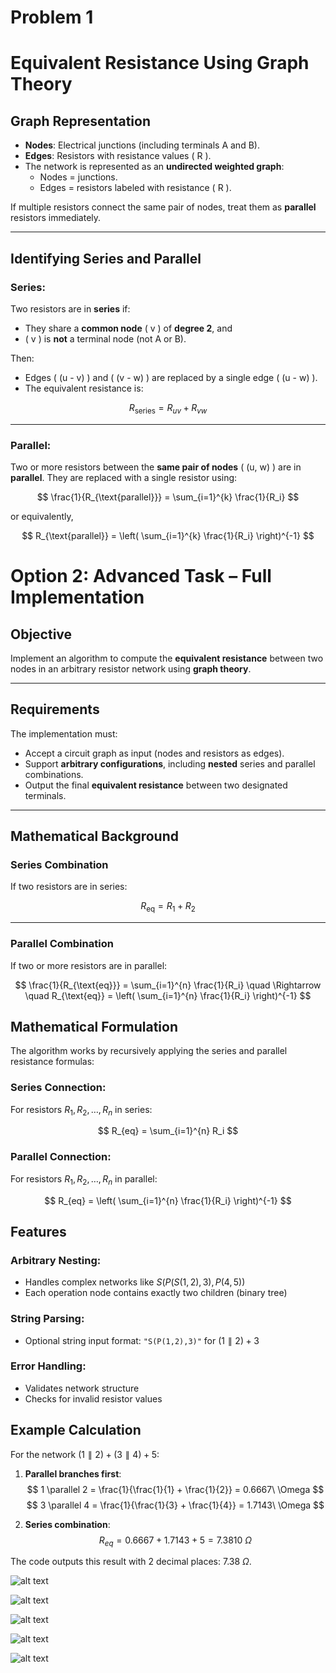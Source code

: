 # Problem 1

# Equivalent Resistance Using Graph Theory

## Graph Representation

- **Nodes**: Electrical junctions (including terminals A and B).
- **Edges**: Resistors with resistance values \( R \).
- The network is represented as an **undirected weighted graph**:
  - Nodes = junctions.
  - Edges = resistors labeled with resistance \( R \).

If multiple resistors connect the same pair of nodes, treat them as **parallel** resistors immediately.

---

## Identifying Series and Parallel

### Series:
Two resistors are in **series** if:
- They share a **common node** \( v \) of **degree 2**, and
- \( v \) is **not** a terminal node (not A or B).

Then:
- Edges \( (u - v) \) and \( (v - w) \) are replaced by a single edge \( (u - w) \).
- The equivalent resistance is:

$$
R_{\text{series}} = R_{uv} + R_{vw}
$$

---

### Parallel:
Two or more resistors between the **same pair of nodes** \( (u, w) \) are in **parallel**. They are replaced with a single resistor using:

$$
\frac{1}{R_{\text{parallel}}} = \sum_{i=1}^{k} \frac{1}{R_i}
$$

or equivalently,

$$
R_{\text{parallel}} = \left( \sum_{i=1}^{k} \frac{1}{R_i} \right)^{-1}
$$



# Option 2: Advanced Task – Full Implementation

## Objective

Implement an algorithm to compute the **equivalent resistance** between two nodes in an arbitrary resistor network using **graph theory**.

---

## Requirements

The implementation must:

- Accept a circuit graph as input (nodes and resistors as edges).
- Support **arbitrary configurations**, including **nested** series and parallel combinations.
- Output the final **equivalent resistance** between two designated terminals.

---

## Mathematical Background

### Series Combination

If two resistors are in series:

$$
R_{\text{eq}} = R_1 + R_2
$$

---

### Parallel Combination

If two or more resistors are in parallel:

$$
\frac{1}{R_{\text{eq}}} = \sum_{i=1}^{n} \frac{1}{R_i} \quad \Rightarrow \quad R_{\text{eq}} = \left( \sum_{i=1}^{n} \frac{1}{R_i} \right)^{-1}
$$

## Mathematical Formulation

The algorithm works by recursively applying the series and parallel resistance formulas:

### Series Connection:
For resistors $R_1, R_2, \ldots, R_n$ in series:

$$ R_{eq} = \sum_{i=1}^{n} R_i $$

### Parallel Connection: 
For resistors $R_1, R_2, \ldots, R_n$ in parallel:

$$ R_{eq} = \left( \sum_{i=1}^{n} \frac{1}{R_i} \right)^{-1} $$

## Features

### Arbitrary Nesting:
- Handles complex networks like $S(P(S(1,2),3), P(4,5))$
- Each operation node contains exactly two children (binary tree)

### String Parsing:
- Optional string input format: `"S(P(1,2),3)"` for $(1 \parallel 2) + 3$

### Error Handling:
- Validates network structure
- Checks for invalid resistor values

## Example Calculation

For the network $(1 \parallel 2) + (3 \parallel 4) + 5$:

1. **Parallel branches first**:
   $$ 1 \parallel 2 = \frac{1}{\frac{1}{1} + \frac{1}{2}} = 0.6667\ \Omega $$
   $$ 3 \parallel 4 = \frac{1}{\frac{1}{3} + \frac{1}{4}} = 1.7143\ \Omega $$

2. **Series combination**:
   $$ R_{eq} = 0.6667 + 1.7143 + 5 = 7.3810\ \Omega $$

The code outputs this result with 2 decimal places: $7.38\ \Omega$.

![alt text](image-11.png)

![alt text](image-10.png)

![alt text](download3-ezgif.com-video-to-gif-converter.gif)

![alt text](ScreenRecording2025-05-23103142-ezgif.com-video-to-gif-converter.gif)

![alt text](ScreenRecording2025-05-23104951-ezgif.com-video-to-gif-converter.gif)